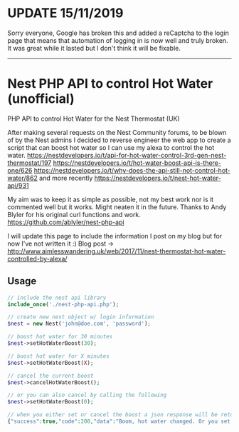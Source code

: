 # UPDATE 15/11/2019

Sorry everyone, Google has broken this and added a reCaptcha to the login page that means that automation of logging in is now well and truly broken. It was great while it lasted but I don't think it will be fixable.

---

# Nest PHP API to control Hot Water (unofficial)

PHP API to control Hot Water for the Nest Thermostat (UK)

After making several requests on the Nest Community forums, to be blown of by the Nest admins I decided to reverse engineer the web app to create a script that can boost hot water so I can use my alexa to control the hot water.
https://nestdevelopers.io/t/api-for-hot-water-control-3rd-gen-nest-thermostat/197
https://nestdevelopers.io/t/hot-water-boost-api-is-there-one/626
https://nestdevelopers.io/t/why-does-the-api-still-not-control-hot-water/862
and more recently https://nestdevelopers.io/t/nest-hot-water-api/931

My aim was to keep it as simple as possible, not my best work nor is it commented well but it works. Might neaten it in the future.
Thanks to Andy Blyler for his original curl functions and work. https://github.com/ablyler/nest-php-api

I will update this page to include the information I post on my blog but for now I've not written it :)
Blog post -> http://www.aimlesswandering.uk/web/2017/11/nest-thermostat-hot-water-controlled-by-alexa/


## Usage

```php
// include the nest api library
include_once('./nest-php-api.php');

// create new nest object w/ login information
$nest = new Nest('john@doe.com', 'password');

// boost hot water for 30 minutes
$nest->setHotWaterBoost(30);

// boost hot water for X minutes
$nest->setHotWaterBoost(X);

// cancel the current boost
$nest->cancelHotWaterBoost();

// or you can also cancel by calling the following
$nest->setHotWaterBoost(0);

// when you either set or cancel the boost a json response will be returned
{"success":true,"code":200,"data":"Boom, hot water changed. Or you set it to the same as before."}

```

